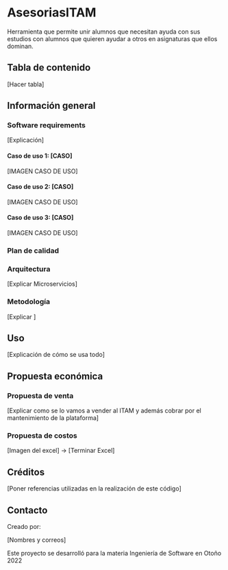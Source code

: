 # AsesoriasITAM

Herramienta que permite unir alumnos que necesitan ayuda con sus estudios con alumnos que quieren ayudar a otros en asignaturas que ellos dominan.

## Tabla de contenido

[Hacer tabla]

## Información general

### Software requirements

[Explicación]

#### Caso de uso 1: [CASO]

[IMAGEN CASO DE USO]

#### Caso de uso 2: [CASO]

[IMAGEN CASO DE USO]

#### Caso de uso 3: [CASO]

[IMAGEN CASO DE USO]

### Plan de calidad

### Arquitectura

[Explicar Microservicios]

### Metodología

[Explicar ]

## Uso

[Explicación de cómo se usa todo]


## Propuesta económica

### Propuesta de venta

[Explicar como se lo vamos a vender al ITAM y además cobrar por el mantenimiento de la plataforma]

### Propuesta de costos

[Imagen del excel] -> [Terminar Excel]

## Créditos

[Poner referencias utilizadas en la realización de este código]

## Contacto

Creado por:

[Nombres y correos]

Este proyecto se desarrolló para la materia Ingeniería de Software en Otoño 2022
